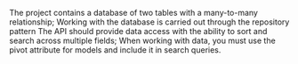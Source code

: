 The project contains a database of two tables with a many-to-many relationship;
Working with the database is carried out through the repository pattern
The API should provide data access with the ability to sort and search across multiple fields;
 When working with data, you must use the pivot attribute for models and include it in search queries.
